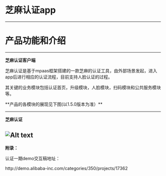# 芝麻认证app
---
# 产品功能和介绍
---
  **芝麻认证客户端**
  <p>芝麻认证是基于mpaas框架搭建的一款芝麻的认证工具，由外部场景发起，进入app后进行相应的认证流程，目前支持人脸认证的过程。</p>
  <p>其关键的业务模块包括认证首页，升级模块，人脸模块，扫码模块和公共服务模块等。</p>
 <p>**产品的各模块的展现见下图(以1.5.0版本为准）**</p>

---
**芝麻认证**<br/>

![Alt text](https://os.alipayobjects.com/rmsportal/rdkBHXsgMgVCwUt.png "信用管理")
---

**附录：**<br/>
<p>认证一期demo交互稿地址：</p>
<p> http://demo.alibaba-inc.com/categories/350/projects/17362</p>